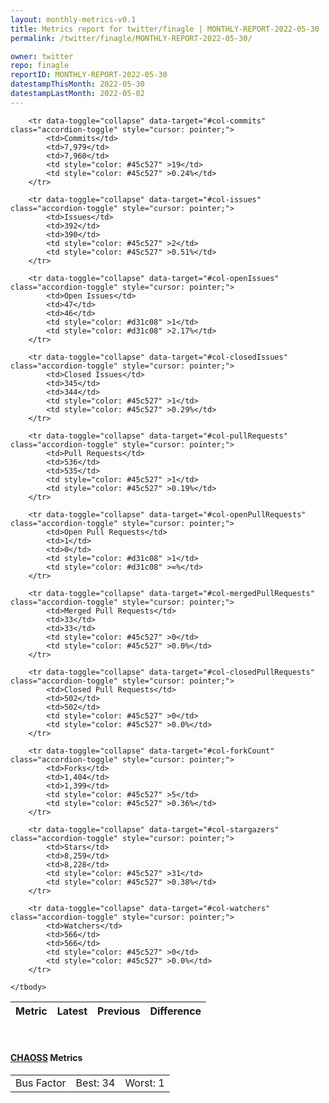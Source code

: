 ```yaml
---
layout: monthly-metrics-v0.1
title: Metrics report for twitter/finagle | MONTHLY-REPORT-2022-05-30 | 2022-05-30
permalink: /twitter/finagle/MONTHLY-REPORT-2022-05-30/

owner: twitter
repo: finagle
reportID: MONTHLY-REPORT-2022-05-30
datestampThisMonth: 2022-05-30
datestampLastMonth: 2022-05-02
---
```



<table class="table table-condensed" style="border-collapse:collapse;">
    <thead>
    <tr>
        <th>Metric</th>
        <th>Latest</th>
        <th>Previous</th>
        <th colspan="2" style="text-align: center;">Difference</th>
    </tr>
    </thead>
    <tbody>

        <tr data-toggle="collapse" data-target="#col-commits" class="accordion-toggle" style="cursor: pointer;">
            <td>Commits</td>
            <td>7,979</td>
            <td>7,960</td>
            <td style="color: #45c527" >19</td>
            <td style="color: #45c527" >0.24%</td>
        </tr>
        
        <tr data-toggle="collapse" data-target="#col-issues" class="accordion-toggle" style="cursor: pointer;">
            <td>Issues</td>
            <td>392</td>
            <td>390</td>
            <td style="color: #45c527" >2</td>
            <td style="color: #45c527" >0.51%</td>
        </tr>
        
        <tr data-toggle="collapse" data-target="#col-openIssues" class="accordion-toggle" style="cursor: pointer;">
            <td>Open Issues</td>
            <td>47</td>
            <td>46</td>
            <td style="color: #d31c08" >1</td>
            <td style="color: #d31c08" >2.17%</td>
        </tr>
        
        <tr data-toggle="collapse" data-target="#col-closedIssues" class="accordion-toggle" style="cursor: pointer;">
            <td>Closed Issues</td>
            <td>345</td>
            <td>344</td>
            <td style="color: #45c527" >1</td>
            <td style="color: #45c527" >0.29%</td>
        </tr>
        
        <tr data-toggle="collapse" data-target="#col-pullRequests" class="accordion-toggle" style="cursor: pointer;">
            <td>Pull Requests</td>
            <td>536</td>
            <td>535</td>
            <td style="color: #45c527" >1</td>
            <td style="color: #45c527" >0.19%</td>
        </tr>
        
        <tr data-toggle="collapse" data-target="#col-openPullRequests" class="accordion-toggle" style="cursor: pointer;">
            <td>Open Pull Requests</td>
            <td>1</td>
            <td>0</td>
            <td style="color: #d31c08" >1</td>
            <td style="color: #d31c08" >∞%</td>
        </tr>
        
        <tr data-toggle="collapse" data-target="#col-mergedPullRequests" class="accordion-toggle" style="cursor: pointer;">
            <td>Merged Pull Requests</td>
            <td>33</td>
            <td>33</td>
            <td style="color: #45c527" >0</td>
            <td style="color: #45c527" >0.0%</td>
        </tr>
        
        <tr data-toggle="collapse" data-target="#col-closedPullRequests" class="accordion-toggle" style="cursor: pointer;">
            <td>Closed Pull Requests</td>
            <td>502</td>
            <td>502</td>
            <td style="color: #45c527" >0</td>
            <td style="color: #45c527" >0.0%</td>
        </tr>
        
        <tr data-toggle="collapse" data-target="#col-forkCount" class="accordion-toggle" style="cursor: pointer;">
            <td>Forks</td>
            <td>1,404</td>
            <td>1,399</td>
            <td style="color: #45c527" >5</td>
            <td style="color: #45c527" >0.36%</td>
        </tr>
        
        <tr data-toggle="collapse" data-target="#col-stargazers" class="accordion-toggle" style="cursor: pointer;">
            <td>Stars</td>
            <td>8,259</td>
            <td>8,228</td>
            <td style="color: #45c527" >31</td>
            <td style="color: #45c527" >0.38%</td>
        </tr>
        
        <tr data-toggle="collapse" data-target="#col-watchers" class="accordion-toggle" style="cursor: pointer;">
            <td>Watchers</td>
            <td>566</td>
            <td>566</td>
            <td style="color: #45c527" >0</td>
            <td style="color: #45c527" >0.0%</td>
        </tr>
        
    </tbody>
</table>
<br>
<h4><a target="_blank" href="https://chaoss.community/">CHAOSS</a> Metrics</h4>

<table class="table table-condensed" style="border-collapse:collapse;">
    <tbody>
        <td>Bus Factor</td>
        <td>Best: 34</td>
        <td>Worst: 1</td>
    </tbody>
</table>
